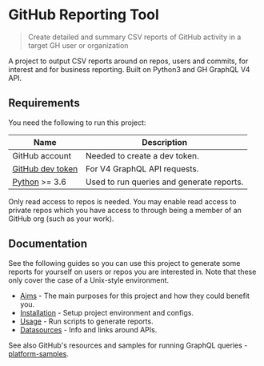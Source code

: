 # GitHub Reporting Tool
> Create detailed and summary CSV reports of GitHub activity in a target GH user or organization

A project to output CSV reports around on repos, users and commits, for interest and for business reporting. Built on Python3 and GH GraphQL V4 API.


## Requirements

You need the following to run this project:

| Name                                                   | Description                               |
| ------------------------------------------------------ | ----------------------------------------- |
| GitHub account                                         | Needed to create a dev token.             |
| [GitHub dev token](https://github.com/settings/tokens) | For V4 GraphQL API requests.              |
| [Python](python.org/) >= 3.6                           | Used to run queries and generate reports. |

Only read access to repos is needed. You may enable read access to private repos which you have access to through being a member of an GitHub org (such as your work).


## Documentation

See the following guides so you can use this project to generate some reports for yourself on users or repos you are interested in. Note that these only cover the case of a Unix-style environment.

- [Aims](/aims.md) - The main purposes for this project and how they could benefit you.
- [Installation](/installation.md) - Setup project environment and configs.
- [Usage](/usage.md) - Run scripts to generate reports.
- [Datasources](/datasources.md) - Info and links around APIs.

See also GitHub's resources and samples for running GraphQL queries - [platform-samples](https://github.com/github/platform-samples/tree/master/graphql).
